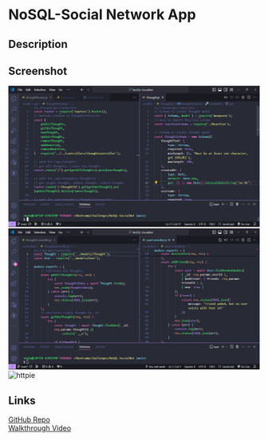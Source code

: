 # NoSQL-Social Network App

## Description


## Screenshot
![Screenshot 1](./assets/screenshot-18NoSQL-1.png)  
![Screenshot 2](./assets/screenshot-18NoSQL-2.png)  
![httpie]()  

## Links
[GitHub Repo]('https://github.com/sailorshy94/NoSQL-SocialNet')  
[Walkthrough Video]()